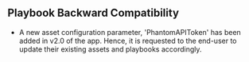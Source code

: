 <!-- File: README.md

Copyright (c) Commvault Systems, 2024

Licensed under the Apache License, Version 2.0 (the "License");
you may not use this file except in compliance with the License.
You may obtain a copy of the License at

    http://www.apache.org/licenses/LICENSE-2.0

Unless required by applicable law or agreed to in writing, software distributed under
the License is distributed on an "AS IS" BASIS, WITHOUT WARRANTIES OR CONDITIONS OF ANY KIND,
either express or implied. See the License for the specific language governing permissions
and limitations under the License. -->

## Playbook Backward Compatibility
-   A new asset configuration parameter, 'PhantomAPIToken'  has been added in v2.0 of the app. Hence, it is requested to the end-user to update their existing assets and playbooks accordingly.